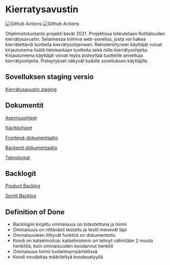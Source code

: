 # Kierratysavustin

![Github Actions](https://github.com/ohtuprojekti-Kierratysavustin/Kierratysavustin/workflows/Production/badge.svg)
![Github Actions](https://github.com/ohtuprojekti-Kierratysavustin/Kierratysavustin/workflows/Staging/badge.svg)

Ohjelmistotuotanto projekti kevät 2021. Projektissa toteutetaan Kotitalouden kierrätysavustin. Selaimessa toimiva web-sovellus, josta voi hakea kierrätettäviä tuotteita kierrätysohjeineen. Rekisteröityneet käyttäjät voivat kirjautuneina lisätä tietokantaan tuotteita sekä niille kierrätysohjeita. Kirjautuneena käyttäjät voivat myös pisteyttää tuotteille annettuja kierrätysohjeita. Pisteytykset näkyvät kaikille sovelluksen käyttäjille. 

## Sovelluksen staging versio

[Kierrätysavustin staging](https://ohtup-staging.cs.helsinki.fi/kierratysavustin)

## Dokumentit

[Asennusohjeet](https://github.com/ohtuprojekti-Kierratysavustin/Kierratysavustin/blob/staging/documents/asennusohje.md)

[Käyttöohjeet](https://github.com/ohtuprojekti-Kierratysavustin/Kierratysavustin/blob/staging/documents/kayttoohje.md)

[Frontend-dokumentaatio](https://github.com/ohtuprojekti-Kierratysavustin/Kierratysavustin/blob/staging/documents/Frontend-dokumentaatio.md)

[Backend-dokumentaatio](https://github.com/ohtuprojekti-Kierratysavustin/Kierratysavustin/blob/staging/documents/Backend-dokumentaatio.md)

[Teknologiat](https://github.com/ohtuprojekti-Kierratysavustin/Kierratysavustin/blob/staging/documents/teknologiat.md)

## Backlogit

[Product Backlog](https://helsinkifi-my.sharepoint.com/:x:/g/personal/nikoniem_ad_helsinki_fi/ERuO8ymmJqBNmf8HWcKgGzMBSdDg_Toyv-BznDmCSS-kbg)

[Sprint Backlog](https://helsinkifi-my.sharepoint.com/:x:/g/personal/nikoniem_ad_helsinki_fi/ERAkIkV4J0xPrpyMbGz6f5cBf3QTdUrDT29EKru2q1t1LA?e=dhQ87B)

## Definition of Done

- Backlogiin kirjattu ominaisuus on toteutettuna ja toimii 
- Ominaisuus on riittävästi testattu ja testit menevät läpi
- Ominaisuuteen liittyvät funktiot on dokumentoitu
- Koodi on katselmoitua: katselmoinnin on tehnyt vähintään 2 muuta henkilöä, kuin ominaisuuden koodannut henkilö
- Ominaisuus toimii tuotantoympäristössä
- Koodi noudattaa määriteltyä koodaustyyliä
